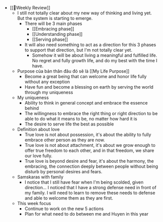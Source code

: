 - [[📝Weekly Review]]
    - I still not totally clear about my new way of thinking and living yet. But the system is starting to emerge.
        - There will be 3 main phases
            - [[Embracing phase]]
            - [[Understanding phase]]
            - [[Serving phase]]
        - It will also need something to act as a direction for this 3 phases to support that direction, but I'm not totally clear yet.
            - Somehow it will be about living a meaningful and fulfilled life. No regret and fully growth life, and do my best with the time I have.
    - Purpose của bản thân đâu đó sẽ là [[My Life Purpose]]
        -  Become a great being that can welcome and honor life fully without any exception
        - Have fun and become a blessing on earth by serving the world through my uniqueness
    - My uniqueness
        - Ability to think in general concept and embrace the essence behind
        - The willingness to embrace the right thing or right direction to be able to do what it means to be, no matter how hard it is
        - The desire to serve life the best as possible
    - Definition about love
        - True love is not about possession, it's about the ability to fully embrace other person as they are now. 
        - True love is not about attachment, it's about we grow enough to offer true freedom to each other, and in that freedom, we share our love fully.
        - True love is beyond desire and fear, it's about the harmony, the embracing, the connection deeply between people without being disturb by personal desires and fears.
    - Samskaras with family
        - I notice that I still have fear when I'm being scolded, given direction... I noticed that I have a strong defense need in front of my family. I will need to learn to remove these needs to defense and able to welcome them as they are first.
    - This week focus
        - Continue to work on the new 5 actions
        - Plan for what need to do between me and Huyen in this year
